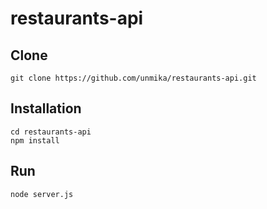 # restaurants-api

## Clone
```
git clone https://github.com/unmika/restaurants-api.git
```

## Installation
```
cd restaurants-api
npm install
```

## Run
```
node server.js
```